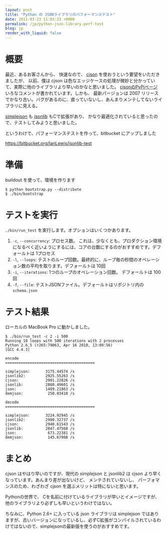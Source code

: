 ```yaml
---
layout: post
title: "Python の JSONライブラリのパフォーマンステスト"
date: 2011-03-23 11:03:23 +0000
permalink: /jp/python-json-library-perf-test
blog: jp
render_with_liquid: false
---
```


# 概要

最近、あるお客さんから、 快速なので、 [cjson](http://pypi.python.org/pypi/python-cjson/)
を使おうという要望をいただきましたが、 以前、僕は cjson
は色なエッジケースの処理が微妙と分かっていて、実際に他のライブラリより早いのかなと思いました。
[cjsonのPyPiページ](http://pypi.python.org/pypi/python-cjson/)
いろなコメントが書かれています。しかも、 最新パージョンは 2007
リリースでかなり古い。バグがあるのに、直っていないし、あんまりメンテしてないライブラリに見える。

[simplejson](http://pypi.python.org/pypi/simplejson/) も
[jsonlib](http://pypi.python.org/pypi/jsonlib/) もCで拡張があり、
かなり最適化されていると思ったので、テストしてみようと思いました。

というわけで、パフォーマンステストを作って、bitbucket にアップしました

<https://bitbucket.org/IanLewis/jsonlib-test>

# 準備

buildout を使って、環境を作ります

```text
$ python bootstrap.py --distribute
$ ./bin/bootstrap
```

# テストを実行

`./bin/run_test` を実行します。オプションはいくつかあります。

1.  `-c`, `--concurrency`: プロセス数。
    これは、少なくとも、プロダクション環境になるべく近いようにするには、コアの台数にするのがおすすめです。デフォールトは
    1プロセス
2.  `-l`, `--loops`: テストのループ回数。最終的に、ループ毎の秒間のオペレーション数の平均を取ります。デフォールトは 10回
3.  `-i`, `--iterations`: 1つのループのオペレーション回数。 デフォールトは 100回
4.  `-f`, `--file`: テストJSONファイル。デフォールトはリポジトリ内の `schema.json`

# テスト結果

ローカルの MacBook Pro に動かしました。

```text
$ ./bin/run_test -c 2 -i 500
Running 10 loops with 500 iterations with 2 processes
Python 2.6.5 (r265:79063, Apr 16 2010, 13:09:56)
[GCC 4.4.3]

encode
========================================

simplejson:       3175.44574 /s
jsonlib2:         2925.55263 /s
cjson:            2901.22826 /s
jsonlib:          2860.49601 /s
json:             1489.21863 /s
demjson:           250.03410 /s

decode
========================================

simplejson:       3224.92945 /s
jsonlib2:         2980.32737 /s
cjson:            2940.61543 /s
jsonlib:          2847.47568 /s
json:              673.22381 /s
demjson:           145.67908 /s
```

# まとめ

cjson はやはり早いのですが、現代の simplejson と jsonlib2 は cjson
より早くなっています。あんまり差が出ないけど、
メンテされていないし、 パーフォマンスのため、わざわざ cjson を選ぶメリットは特にないと思います。

Pythonの世界で、 Cを名前に付けているライブラリが早いとイメージですが、他のライブラリより必ずしも早いというわけではない。

ちなみに、Python 2.6+ に入っている json ライブラリは simplejson
ではありますが、古いバージョンになっているし、必ずC拡張がコンパイルされているわけではないので、simplejsonの最新版を使うのがおすすめです。
